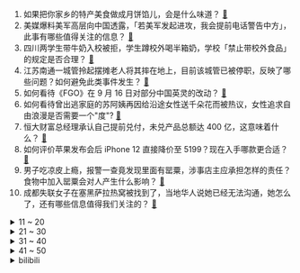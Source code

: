 1. 如果把你家乡的特产美食做成月饼馅儿，会是什么味道？ [:link:](https://www.zhihu.com/question/485930357)
2. 美媒爆料美军高层向中国透露，「若美军发起进攻，我会提前电话警告中方」，此事有哪些值得关注的信息？ [:link:](https://www.zhihu.com/question/486985520)
3. 四川两学生带牛奶入校被拒，学生蹲校外喝半箱奶，学校「禁止带校外食品」的规定是否合理？ [:link:](https://www.zhihu.com/question/487012471)
4. 江苏南通一城管拎起摆摊老人将其摔在地上，目前该城管已被停职，反映了哪些问题？如何避免此类事件发生？ [:link:](https://www.zhihu.com/question/487032814)
5. 如何看待《FGO》在 9 月 16 日对部分中国英灵的改动？ [:link:](https://www.zhihu.com/question/487086582)
6. 如何看待曾出逃家庭的苏阿姨再因给沿途女性送千朵花而被热议，女性追求自由浪漫是否需要一个"度"? [:link:](https://www.zhihu.com/question/486847283)
7. 恒大财富总经理承认自己提前兑付，未兑产品总额达 400 亿，这意味着什么？ [:link:](https://www.zhihu.com/question/486809930)
8. 如何评价苹果发布会后 iPhone 12 直接降价至 5199？现在入手哪款更合适？ [:link:](https://www.zhihu.com/question/486897922)
9. 男子吃凉皮上瘾，报警一查竟发现里面有罂粟，涉事店主应承担怎样的责任？食物中加入罂粟会对人产生什么影响？ [:link:](https://www.zhihu.com/question/486456582)
10. 成都失联女子在塞黑萨拉热窝被找到了，当地华人说她已经无法沟通，她怎么了，还有哪些信息值得我们关注的？ [:link:](https://www.zhihu.com/question/486745436)
<details>
<summary>11 ~ 20</summary>

11. 河北男子将男童从 29 楼扔下并捅伤女子，母子经医院抢救无效死亡，具体情况如何？男子需承担哪些责任？ [:link:](https://www.zhihu.com/question/486976168)
12. 游戏《哈利波特：魔法觉醒》是否能超越《王者荣耀》成为玩家最多的霸榜游戏？ [:link:](https://www.zhihu.com/question/486301770)
13. 教育部鼓励广大师生中秋国庆假期就地过节，如何看待就地过节？ [:link:](https://www.zhihu.com/question/487007762)
14. iPhone 13 Pro 系列支持自适应刷新率，最高 120Hz，相比安卓高刷屏幕有何异同？ [:link:](https://www.zhihu.com/question/486896909)
15. 听说比亚迪汉的车机系统非常烂，有没有汉车主来谈下真实情况？ [:link:](https://www.zhihu.com/question/486442400)
16. 如何看待荣耀赵明称 iPhone 13 系列是强大而令人尊敬的对手？ [:link:](https://www.zhihu.com/question/486947764)
17. 《天下足球》失去五大联赛版权将停播，谁还会为足球唱歌？你有哪些抹不掉的回忆？ [:link:](https://www.zhihu.com/question/486904428)
18. iPhone 13 mini 5199 元起，128GB 起步，如何评价这一售价，反映了怎样的策略？ [:link:](https://www.zhihu.com/question/486896598)
19. 父母强烈反对我和男朋友在一起，应该怎么办？ [:link:](https://www.zhihu.com/question/485995345)
20. 有哪些适合写在书签上的句子？ [:link:](https://www.zhihu.com/question/354166347)
</details>
<details>
<summary>21 ~ 30</summary>

21. 有哪些枕头值得推荐，好的枕头怎么选择？ [:link:](https://www.zhihu.com/question/27206297)
22. 拥有一款怎样的居家清洁好物，才能真正做到科技改变生活？ [:link:](https://www.zhihu.com/question/486567893)
23. 如何看待中央印发意见「推进公众账号分级分类管理」？将会有什么影响？ [:link:](https://www.zhihu.com/question/486831869)
24. 如何看待男子路遇车祸救人发现死者是女儿？肇事司机刚刚才通过科四考试，考驾照需要更严格吗？ [:link:](https://www.zhihu.com/question/486098106)
25. 香港黑帮厮杀闯入警署，全港反黑 4 天拘捕 298 人，还有哪些信息值得关注？ [:link:](https://www.zhihu.com/question/486803129)
26. 如何看待《哈利波特：魔法觉醒》官方 9 月 14 日称将警告频繁使用「不可饶恕咒」的玩家？ [:link:](https://www.zhihu.com/question/486857919)
27. RTX 4080/4060 价格曝光，你能接受吗？ [:link:](https://www.zhihu.com/question/486786085)
28. 抗美援朝片《1950 他们正年轻》排片惨淡，导演称「不跪求支持，当年他们都没跪过」，排片率低是何原因？ [:link:](https://www.zhihu.com/question/486740231)
29. 安徽人社厅答复留住大学生提案「将实施在皖大学生婚姻帮扶工程，提高婚姻匹配成功率」，对此你怎么看？ [:link:](https://www.zhihu.com/question/486559747)
30. 如何看待 2021 年 7 月的 CFA 一级通过率「打骨折到 22%」？ [:link:](https://www.zhihu.com/question/486847713)
</details>
<details>
<summary>31 ~ 40</summary>

31. 中国队有望获得东京奥运 4x100 接力铜牌，英国选手 B 瓶尿样阳性或被取消银牌，还需进行哪些程序？ [:link:](https://www.zhihu.com/question/486929945)
32. iPhone 13第一时间入手还是等双十一？ [:link:](https://www.zhihu.com/question/482994966)
33. 阿富汗塔利班称「公立大学的部分科目将被取消」，如何看待这一举措？会带来哪些影响？ [:link:](https://www.zhihu.com/question/486523982)
34. 如何评价《再见爱人》第八期？ [:link:](https://www.zhihu.com/question/486961044)
35. 阿里女员工案张某姐夫接受媒体采访，饭局照片流出，有哪些信息点可以关注？ [:link:](https://www.zhihu.com/question/486882404)
36. 《这！就是街舞》第四季有这么多世界顶级舞者，但是为什么还是没有「爆」？ [:link:](https://www.zhihu.com/question/486711385)
37. 如何看待华硕于 9 月 15 日举行秋季新品发布会，有哪些值得关注的产品？ [:link:](https://www.zhihu.com/question/487049767)
38. 任天堂 9 月 15 日发布 Switch13.0.0 版本，新增蓝牙音频输出功能，如何评价更新？ [:link:](https://www.zhihu.com/question/486916097)
39. 如果让程序员来拍《程序员那么可爱》，剧情会是什么样的？ [:link:](https://www.zhihu.com/question/486087277)
40. 你后悔读研究生吗？ [:link:](https://www.zhihu.com/question/28347397)
</details>
<details>
<summary>41 ~ 50</summary>

41. 看完《倚天屠龙记》，怎么看待张无忌这个人？ [:link:](https://www.zhihu.com/question/481707590)
42. iPhone 13 搭载 A15 处理器，150 亿晶体管，6 核 CPU，有哪些值得关注的信息？ [:link:](https://www.zhihu.com/question/486896012)
43. 如何看待小米手机用户忠诚度居国产品牌之首？背后的原因有哪些？ [:link:](https://www.zhihu.com/question/486715528)
44. 人工关节集采降价 82%，手术费直降 3-6 万，会对现在的医疗行业产生哪些影响？ [:link:](https://www.zhihu.com/question/486838100)
45. 苹果 iPhone 13 系列售价 5199 元起，到底值不值得买？ [:link:](https://www.zhihu.com/question/486786145)
46. 如何评价《脱口秀大会》第四季第六期（下）？ [:link:](https://www.zhihu.com/question/485457335)
47. 打乒乓球和打羽毛球，哪个技术难度大? [:link:](https://www.zhihu.com/question/482404108)
48. 装修公司中的坑，你知道多少？ [:link:](https://www.zhihu.com/question/304590243)
49. 女生新手买五菱宏光mini怎么样？ [:link:](https://www.zhihu.com/question/477233493)
50. 如何看待陈小春上亿豪宅「没家具」，大面积留空给孩子玩耍？为了孩子，你在家居布置上做过哪些妥协或调整？ [:link:](https://www.zhihu.com/question/485343266)
</details><details>
<summary>bilibili</summary>

1. 《丑到不想起标题》 [:link:](//www.bilibili.com/video/BV12v411w7ZQ)
2. 把1000块的海鲜高汤，倒进200度的高温油锅？？ohhh~针不戳！ [:link:](//www.bilibili.com/video/BV1Lf4y1n7jv)
3. 我又被“抓”去当兵了 [:link:](//www.bilibili.com/video/BV1Dq4y1N7c7)
4. 《原神》珊瑚宫心海角色PV——「沧海一意」 [:link:](//www.bilibili.com/video/BV1oU4y1P7yd)
5. 【罗翔】“学姐好”事件反思，从权力聊到法治与平等-直播回放 [:link:](//www.bilibili.com/video/BV1Kq4y1f7W5)
6. 上海第一网红自助餐一绪寿喜烧，人均200+的日料火锅，以假乱真、食材回收 [:link:](//www.bilibili.com/video/BV1Rg411F7FX)
7. 洗几百个锅、切五百斤土豆、掉进粪坑，卧底记者有多惨？ [:link:](//www.bilibili.com/video/BV1U34y1Q7nz)
8. 将近100个蛋，帅小伙终于做出了流心蛋包饭，太好吃了！ [:link:](//www.bilibili.com/video/BV1oh411H7iN)
9. 真·社交牛逼症！在新疆，跟陌生阿姨回家吃饭，还切磋了舞蹈💃 [:link:](//www.bilibili.com/video/BV1uv411A7EJ)
10. 20秒让鼻子通气 [:link:](//www.bilibili.com/video/BV1wU4y1N7Qo)
<details>
<summary>11 ~ 20</summary>

11. “看我视频的孩子，长大后，他们是不是会比我们这一代更好呢？”【破圈相对论Ep02】 [:link:](//www.bilibili.com/video/BV1rQ4y1y7x1)
12. 印度人均偷电？我国逆风翻盘！开局丐配，开挂的中国电网有多牛逼？【硬核央企】【牛顿】 [:link:](//www.bilibili.com/video/BV1AU4y1N7WS)
13. 【医学博士】如何治疗鼻炎？I 让鼻炎患者，重获新生的方法 [:link:](//www.bilibili.com/video/BV1iM4y1G7MM)
14. 对不起 被我装到了！ [:link:](//www.bilibili.com/video/BV1LQ4y1k7XR)
15. 【时代少年团】《朱雀》MV 舞蹈版 [:link:](//www.bilibili.com/video/BV1K44y1h7GA)
16. 看完别赞！我要脸！ [:link:](//www.bilibili.com/video/BV17P4y1Y7bx)
17. 但凡有20树脂，我也不至于在桌子上玩原神 [:link:](//www.bilibili.com/video/BV1tQ4y1y7Jn)
18. 价值10万元大抽奖来啦！极客湾200万粉丝福利... [:link:](//www.bilibili.com/video/BV1XU4y1P7sD)
19. （这也能解说？！）史上最燃的弹珠大赛【第六弹】激烈缠斗！热血厮杀！重回巅峰？！ [:link:](//www.bilibili.com/video/BV1Wv411w7fA)
20. 为了小羊不受狗狗的欺负。给小羊做了一对不锈钢畸角 [:link:](//www.bilibili.com/video/BV1U44y1t7iB)
</details>
<details>
<summary>21 ~ 30</summary>

21. 梅开二度！梁非凡再当汉奸！还压刘醒一头？9.3分港剧巅峰《义海豪情》P9 [:link:](//www.bilibili.com/video/BV1kg411F71Z)
22. 告诉男朋友，我全身都是假的…会发生什么？ [:link:](//www.bilibili.com/video/BV13Q4y1r7Z5)
23. 说 唱 正 规 军 [:link:](//www.bilibili.com/video/BV1Eq4y1N7Fp)
24. 【含剧透】雷电将军哪有这么可爱？ [:link:](//www.bilibili.com/video/BV1344y1h7hF)
25. 我们这桌游都这么玩的 [:link:](//www.bilibili.com/video/BV1Xf4y1J79n)
26. 兵哥哥：我将用35秒能夺走你的“卧槽”！ [:link:](//www.bilibili.com/video/BV1SU4y1P7A5)
27. 20岁，不要去西藏！！！ [:link:](//www.bilibili.com/video/BV1KU4y1N7dC)
28. 【原神】见证历史！提瓦特首位60级玩家 [:link:](//www.bilibili.com/video/BV1Bq4y1N7ko)
29. 【短的发布会】加量不加价，iPhone13不负王守义厚望果然十三香！ [:link:](//www.bilibili.com/video/BV1EQ4y1r7wX)
30. 【丞相司徒】给我一首歌的时间 [:link:](//www.bilibili.com/video/BV11q4y1N79Y)
</details>
<details>
<summary>31 ~ 40</summary>

31. 【原神】16秒保姆级白嫖40原石 [:link:](//www.bilibili.com/video/BV1U34y1Q7fn)
32. 《来自星尘》先导概念PV [:link:](//www.bilibili.com/video/BV1zM4y1G7MJ)
33. 一次开箱十款军粮罐头，满满全是肉太实在，是食肉爱好者的天堂 [:link:](//www.bilibili.com/video/BV1wg411c7HD)
34. 【李玉刚自投稿】《赤伶》2021交响乐版官方MV发布～ [:link:](//www.bilibili.com/video/BV17Q4y1y7kt)
35. 骗美女同事团建爬山，居然是为了做这件事情？！ [:link:](//www.bilibili.com/video/BV1mM4y1G722)
36. 中国选手不知道自己夺冠，自责拍脑门，反应很可爱 [:link:](//www.bilibili.com/video/BV1mQ4y167Q2)
37. 2021苹果秋季特别活动-中文字幕-全程回放 [:link:](//www.bilibili.com/video/BV1eM4y1G7uP)
38. 《明日方舟》中文语音试听 [:link:](//www.bilibili.com/video/BV1Lv411w7Q6)
39. 对不起，没有下一期了 [:link:](//www.bilibili.com/video/BV1cg411c7GG)
40. 从搞笑开始，到泪目为止 [:link:](//www.bilibili.com/video/BV1LL411x7vp)
</details>
<details>
<summary>41 ~ 50</summary>

41. 朋友来农村作客，分别时大家恋恋不舍，漠叔亲自送到村口 [:link:](//www.bilibili.com/video/BV1244y1t7qF)
42. 我到美国教书，才知道他们其实是这样看我们中国人的 [:link:](//www.bilibili.com/video/BV1iL411t7G5)
43. “我从此不敢看观音。” [:link:](//www.bilibili.com/video/BV1S64y1h7D6)
44. 屏幕有后坐 打枪更快乐 [:link:](//www.bilibili.com/video/BV18v411w7X4)
45. 【布料/4k全屏】105千伏白色雷电降临 [:link:](//www.bilibili.com/video/BV1pf4y1P7Va)
46. 【王一博】上头！！帅战battle王一博叶音locking神同步，炸到头皮发麻 [:link:](//www.bilibili.com/video/BV1M44y1h7EF)
47. 最适合秋夜的俄式夜宵，烤肉vodka，美滋滋！| 罪恶之夜 [:link:](//www.bilibili.com/video/BV1QQ4y1677c)
48. 在饿死之前 简简单单吃份肥牛麻辣拌 [:link:](//www.bilibili.com/video/BV1gq4y1f7Wp)
49. 【路温】解说一些“场面壮阔”的电影 [:link:](//www.bilibili.com/video/BV11L411t7dJ)
50. 没钱有审美，只用12万能把房子装修成啥样？ [:link:](//www.bilibili.com/video/BV1NU4y1N73s)
</details>
<details>
<summary>51 ~ 60</summary>

51. 厨师长教你：四川“跳水泡菜”的家常做法，酸甜脆爽，开胃解腻 [:link:](//www.bilibili.com/video/BV1M44y1h7eH)
52. 危！被女友发现电脑里的“秘密文件”？这次真凉了… [:link:](//www.bilibili.com/video/BV1SL4y1h7hj)
53. 新疆大盘鸡配方大公开！秘制酱料详细比例、学会马上去开店 [:link:](//www.bilibili.com/video/BV1T44y1h74w)
54. 听说你们都在找本人？那俺可不就来了！ [:link:](//www.bilibili.com/video/BV1kL411t74h)
55. 这样的人竟然能找到老婆！我酸了🍋 [:link:](//www.bilibili.com/video/BV1xA411F7Cf)
56. 【解锁拔刀，尽享社死】华为鸿蒙系统一镜到底主题 原神·雷电将军《直面雷霆》 [:link:](//www.bilibili.com/video/BV1H64y1h7KJ)
57. 民间小伙原创自制 《永劫无间》真人版武侠短片超燃花絮 [:link:](//www.bilibili.com/video/BV15A411F7iZ)
58. papi酱不定期更新的日常——月饼测评2021 [:link:](//www.bilibili.com/video/BV1fb4y1278R)
59. “到你出马的时候了，异乡人” [:link:](//www.bilibili.com/video/BV1nQ4y1y7QF)
60. 社 交 废 物 2 [:link:](//www.bilibili.com/video/BV1sv411w73P)
</details>
<details>
<summary>61 ~ 70</summary>

61. 1992年的中国发生了什么？【激荡四十年·1992】 [:link:](//www.bilibili.com/video/BV1A44y1b7sL)
62. 《色孽》上——6.11传播淫秽物品牟利案抓捕纪实！ [:link:](//www.bilibili.com/video/BV1gL4y1a7Fs)
63. 华农兄弟：摘点稔子，做稔子月饼，顺便看一下小羊崽 [:link:](//www.bilibili.com/video/BV1W64y1h7LC)
64. 特别定档——2021原神生日会 [:link:](//www.bilibili.com/video/BV1KL411x7kP)
65. 他花2年时间，收集384种中国颜色，国人很自豪：美炸了！ [:link:](//www.bilibili.com/video/BV1C34y1Q7yA)
66. 当你手持铁镐就会「输掉比赛」!! [:link:](//www.bilibili.com/video/BV1yf4y1J7xv)
67. 我是主持人李思思，我来Ｂ站啦！ [:link:](//www.bilibili.com/video/BV1fh411H7X2)
68. 战斗之夜研究生导师抓学生打游戏惊悚现场 [:link:](//www.bilibili.com/video/BV1yM4y1G7XN)
69. 【卡祖笛】stay……强化版 [:link:](//www.bilibili.com/video/BV1GL411x7PQ)
70. 蹲马桶发现亲姐夫的小秘密！提起裤子就跑，《绝命毒师》第五季P3 [:link:](//www.bilibili.com/video/BV1HP4y1Y73Y)
</details>
<details>
<summary>71 ~ 80</summary>

71. 妙龄少女被一群大叔骚扰，结局竟然… [:link:](//www.bilibili.com/video/BV1sv411w7VM)
72. 花了20000元就做了这个，你说值不值？ [:link:](//www.bilibili.com/video/BV1sb4y127z9)
73. 你只在乎你自己！！ [:link:](//www.bilibili.com/video/BV1tb4y127fv)
74. 街边铁板面，人均15满满都是料，老板诚不欺我。 无广试吃员/美食探店 [:link:](//www.bilibili.com/video/BV1Zq4y1Z7m4)
75. 周深为什么写不出歌？竟是这个原因！ [:link:](//www.bilibili.com/video/BV1TL4y1a7pQ)
76. 【龚俊】“与俊为友”三界行游录vlog [:link:](//www.bilibili.com/video/BV1RQ4y167RC)
77. 对话CEO丨卖口罩做吸管出拖鞋，雷蛇为何"不务正业"？ [:link:](//www.bilibili.com/video/BV1eQ4y1y7g3)
78. 史上最离谱随机挑战！居然随机到去小潮院长蹭饭...【第三期】 [:link:](//www.bilibili.com/video/BV1q34y1Q7Pu)
79. 有生之年，我们真的能看到“三虫同框”嘛？ [:link:](//www.bilibili.com/video/BV1sL411x7Sz)
80. 【基德】很想忍住不骂人，但蛊术实在是烂到骨子里了…… [:link:](//www.bilibili.com/video/BV1cL4y1a7N7)
</details>
<details>
<summary>81 ~ 90</summary>

81. 争议不断，逆风翻盘，果然是神作！详解《瑞克和莫蒂》季终集 [:link:](//www.bilibili.com/video/BV12g411F7EP)
82. 重生之南辰王妃 | 任嘉伦 白鹿 [:link:](//www.bilibili.com/video/BV1JP4y1Y7qs)
83. 景区山洞里藏着一窝险些被扑杀的小奶狗                                               流浪狗动物救助领养 [:link:](//www.bilibili.com/video/BV1Dg411F73f)
84. 靠脸出圈！这颜值被全网追着嘲？逆天吐槽《君九龄》 [:link:](//www.bilibili.com/video/BV1cg411c77r)
85. 【迎新】给新学妹搬行李，结果。。。。。 [:link:](//www.bilibili.com/video/BV1Vv411w7U2)
86. 非天才雪鸮：过河不许用魔法 [:link:](//www.bilibili.com/video/BV1jb4y127Pj)
87. 钓鱼穷三年是有道理的 [:link:](//www.bilibili.com/video/BV16q4y1Z7c5)
88. 我重开了5241次才打出的隐藏结局！！破碎太阴太阳，永世超脱轮回！！！! [:link:](//www.bilibili.com/video/BV1sf4y1P7fT)
89. 塞尔达传说！听到这段音乐我都起鸡皮疙瘩了！【MayTree五月树】 [:link:](//www.bilibili.com/video/BV13L411x7He)
90. 登顶Steam评分榜第一名，这款游戏把“可玩性”做到了极致【这才叫游戏#10】 [:link:](//www.bilibili.com/video/BV1LP4y1Y7PH)
</details>
<details>
<summary>91 ~ 100</summary>

91. 【4K60FPS】新裤子《你要跳舞吗》嗨翻神曲！你也想跳舞吗？ [:link:](//www.bilibili.com/video/BV1ML411x7Tt)
92. 【原神】60级达成，全角色毕业满好感，只要你不失去崇高，世界的大门就会为你展开 [:link:](//www.bilibili.com/video/BV1bQ4y1y7SZ)
93. 5年，我给了她一个答复 [:link:](//www.bilibili.com/video/BV1m44y1t7on)
94. 为啥“中国xx”的企业，英文总是Sinoxx？ [:link:](//www.bilibili.com/video/BV17Q4y1y78T)
95. 一口气看完，成龙历险记1-5季！100集！爷青回 [:link:](//www.bilibili.com/video/BV1zg411c7iQ)
96. b站最温柔的女教师 [:link:](//www.bilibili.com/video/BV14A411F7US)
97. 我用量子力学实现了悬浮鼠标！最离谱的高温超导体磁悬浮 ｜ 小宁子 4K [:link:](//www.bilibili.com/video/BV1rL411x7Rb)
98. 【起底畸形“饭圈”文化】诱导集资，反向圈钱？这条灰色产业链，是时候整治了！ [:link:](//www.bilibili.com/video/BV1CA411F7o6)
99. “再 给 我 两 分 钟” [:link:](//www.bilibili.com/video/BV1uf4y1P7aN)
100. 老师到底能有多倔？ [:link:](//www.bilibili.com/video/BV1cg41157n7)
</details></details>